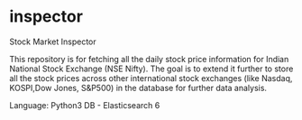 # inspector
Stock Market Inspector

This repository is for fetching all the daily stock price information for Indian National Stock Exchange (NSE Nifty).
The goal is to extend it further to store all the stock prices across other international stock exchanges (like Nasdaq, KOSPI,Dow Jones,
S&P500) in the database for further data analysis.

Language: Python3
DB - Elasticsearch 6
